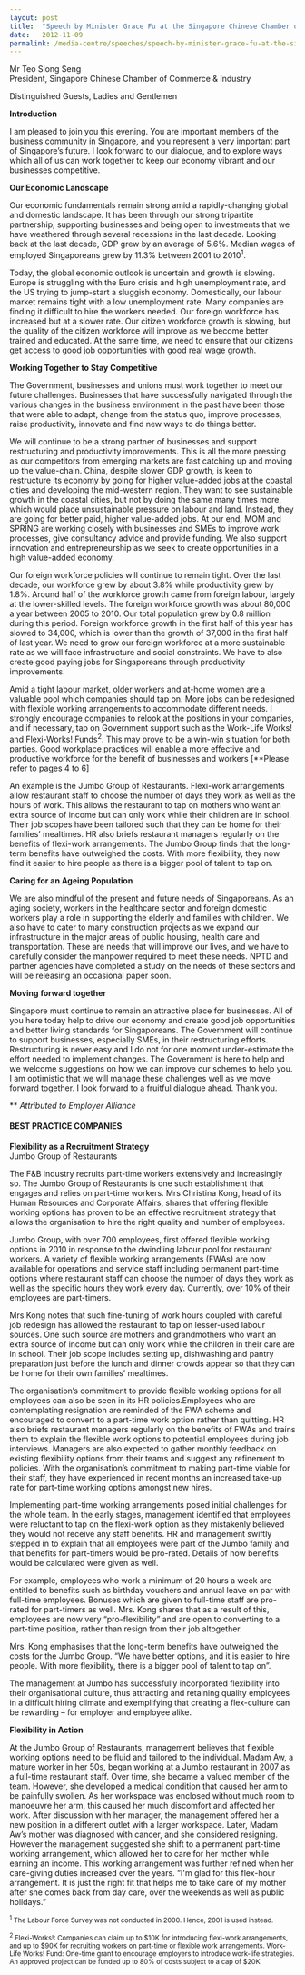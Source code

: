 ```yaml
---
layout: post
title:  "Speech by Minister Grace Fu at the Singapore Chinese Chamber of Commerce & Industry Dialogue"
date:   2012-11-09
permalink: /media-centre/speeches/speech-by-minister-grace-fu-at-the-singapore-chinese-chamber-of-commerce-industry-dialogue/
---
```


Mr Teo Siong Seng  
President, Singapore Chinese Chamber of Commerce & Industry  

Distinguished Guests, Ladies and Gentlemen  

**Introduction**

I am pleased to join you this evening. You are important members of the business community in Singapore, and you represent a very important part of Singapore’s future. I look forward to our dialogue, and to explore ways which all of us can work together to keep our economy vibrant and our businesses competitive.

**Our Economic Landscape**

Our economic fundamentals remain strong amid a rapidly-changing global and domestic landscape. It has been through our strong tripartite partnership, supporting businesses and being open to investments that we have weathered through several recessions in the last decade. Looking back at the last decade, GDP grew by an average of 5.6%. Median wages of employed Singaporeans grew by 11.3% between 2001 to 2010<sup>1</sup>.

Today, the global economic outlook is uncertain and growth is slowing. Europe is struggling with the Euro crisis and high unemployment rate, and the US trying to jump-start a sluggish economy. Domestically, our labour market remains tight with a low unemployment rate. Many companies are finding it difficult to hire the workers needed. Our foreign workforce has increased but at a slower rate. Our citizen workforce growth is slowing, but the quality of the citizen workforce will improve as we become better trained and educated. At the same time, we need to ensure that our citizens get access to good job opportunities with good real wage growth.

**Working Together to Stay Competitive**

The Government, businesses and unions must work together to meet our future challenges. Businesses that have successfully navigated through the various changes in the business environment in the past have been those that were able to adapt, change from the status quo, improve processes, raise productivity, innovate and find new ways to do things better.

We will continue to be a strong partner of businesses and support restructuring and productivity improvements. This is all the more pressing as our competitors from emerging markets are fast catching up and moving up the value-chain. China, despite slower GDP growth, is keen to restructure its economy by going for higher value-added jobs at the coastal cities and developing the mid-western region. They want to see sustainable growth in the coastal cities, but not by doing the same many times more, which would place unsustainable pressure on labour and land. Instead, they are going for better paid, higher value-added jobs. At our end, MOM and SPRING are working closely with businesses and SMEs to improve work processes, give consultancy advice and provide funding. We also support innovation and entrepreneurship as we seek to create opportunities in a high value-added economy.

Our foreign workforce policies will continue to remain tight. Over the last decade, our workforce grew by about 3.8% while productivity grew by 1.8%. Around half of the workforce growth came from foreign labour, largely at the lower-skilled levels. The foreign workforce growth was about 80,000 a year between 2005 to 2010. Our total population grew by 0.8 million during this period. Foreign workforce growth in the first half of this year has slowed to 34,000, which is lower than the growth of 37,000 in the first half of last year. We need to grow our foreign workforce at a more sustainable rate as we will face infrastructure and social constraints. We have to also create good paying jobs for Singaporeans through productivity improvements.

Amid a tight labour market, older workers and at-home women are a valuable pool which companies should tap on. More jobs can be redesigned with flexible working arrangements to accommodate different needs. I strongly encourage companies to relook at the positions in your companies, and if necessary, tap on Government support such as the Work-Life Works! and Flexi-Works! Funds<sup>2</sup>. This may prove to be a win-win situation for both parties. Good workplace practices will enable a more effective and productive workforce for the benefit of businesses and workers [**Please refer to pages 4 to 6]

An example is the Jumbo Group of Restaurants. Flexi-work arrangements allow restaurant staff to choose the number of days they work as well as the hours of work. This allows the restaurant to tap on mothers who want an extra source of income but can only work while their children are in school. Their job scopes have been tailored such that they can be home for their families’ mealtimes. HR also briefs restaurant managers regularly on the benefits of flexi-work arrangements. The Jumbo Group finds that the long-term benefits have outweighed the costs. With more flexibility, they now find it easier to hire people as there is a bigger pool of talent to tap on.

**Caring for an Ageing Population**

We are also mindful of the present and future needs of Singaporeans. As an aging society, workers in the healthcare sector and foreign domestic workers play a role in supporting the elderly and families with children. We also have to cater to many construction projects as we expand our infrastructure in the major areas of public housing, health care and transportation. These are needs that will improve our lives, and we have to carefully consider the manpower required to meet these needs. NPTD and partner agencies have completed a study on the needs of these sectors and will be releasing an occasional paper soon.

**Moving forward together**

Singapore must continue to remain an attractive place for businesses. All of you here today help to drive our economy and create good job opportunities and better living standards for Singaporeans. The Government will continue to support businesses, especially SMEs, in their restructuring efforts. Restructuring is never easy and I do not for one moment under-estimate the effort needed to implement changes. The Government is here to help and we welcome suggestions on how we can improve our schemes to help you. I am optimistic that we will manage these challenges well as we move forward together. I look forward to a fruitful dialogue ahead. Thank you.

** _Attributed to Employer Alliance_

#### BEST PRACTICE COMPANIES

**Flexibility as a Recruitment Strategy**  
Jumbo Group of Restaurants  

The F&B industry recruits part-time workers extensively and increasingly so. The Jumbo Group of Restaurants is one such establishment that engages and relies on part-time workers. Mrs Christina Kong, head of its Human Resources and Corporate Affairs, shares that offering flexible working options has proven to be an effective recruitment strategy that allows the organisation to hire the right quality and number of employees.

Jumbo Group, with over 700 employees, first offered flexible working options in 2010 in response to the dwindling labour pool for restaurant workers. A variety of flexible working arrangements (FWAs) are now available for operations and service staff including permanent part-time options where restaurant staff can choose the number of days they work as well as the specific hours they work every day. Currently, over 10% of their employees are part-timers.

Mrs Kong notes that such fine-tuning of work hours coupled with careful job redesign has allowed the restaurant to tap on lesser-used labour sources. One such source are mothers and grandmothers who want an extra source of income but can only work while the children in their care are in school. Their job scope includes setting up, dishwashing and pantry preparation just before the lunch and dinner crowds appear so that they can be home for their own families’ mealtimes.

The organisation’s commitment to provide flexible working options for all employees can also be seen in its HR policies.Employees who are contemplating resignation are reminded of the FWA scheme and encouraged to convert to a part-time work option rather than quitting. HR also briefs restaurant managers regularly on the benefits of FWAs and trains them to explain the flexible work options to potential employees during job interviews. Managers are also expected to gather monthly feedback on existing flexibility options from their teams and suggest any refinement to policies. With the organisation’s commitment to making part-time viable for their staff, they have experienced in recent months an increased take-up rate for part-time working options amongst new hires.

Implementing part-time working arrangements posed initial challenges for the whole team. In the early stages, management identified that employees were reluctant to tap on the flexi-work option as they mistakenly believed they would not receive any staff benefits. HR and management swiftly stepped in to explain that all employees were part of the Jumbo family and that benefits for part-timers would be pro-rated. Details of how benefits would be calculated were given as well.

For example, employees who work a minimum of 20 hours a week are entitled to benefits such as birthday vouchers and annual leave on par with full-time employees. Bonuses which are given to full-time staff are pro-rated for part-timers as well. Mrs. Kong shares that as a result of this, employees are now very “pro-flexibility” and are open to converting to a part-time position, rather than resign from their job altogether.

Mrs. Kong emphasises that the long-term benefits have outweighed the costs for the Jumbo Group. “We have better options, and it is easier to hire people. With more flexibility, there is a bigger pool of talent to tap on”.

The management at Jumbo has successfully incorporated flexibility into their organisational culture, thus attracting and retaining quality employees in a difficult hiring climate and exemplifying that creating a flex-culture can be rewarding – for employer and employee alike.

**Flexibility in Action**

At the Jumbo Group of Restaurants, management believes that flexible working options need to be fluid and tailored to the individual. Madam Aw, a mature worker in her 50s, began working at a Jumbo restaurant in 2007 as a full-time restaurant staff. Over time, she became a valued member of the team. However, she developed a medical condition that caused her arm to be painfully swollen. As her workspace was enclosed without much room to manoeuvre her arm, this caused her much discomfort and affected her work. After discussion with her manager, the management offered her a new position in a different outlet with a larger workspace. Later, Madam Aw’s mother was diagnosed with cancer, and she considered resigning. However the management suggested she shift to a permanent part-time working arrangement, which allowed her to care for her mother while earning an income. This working arrangement was further refined when her care-giving duties increased over the years. “I'm glad for this flex-hour arrangement. It is just the right fit that helps me to take care of my mother after she comes back from day care, over the weekends as well as public holidays.”

<sub><sup>1</sup> The Labour Force Survey was not conducted in 2000. Hence, 2001 is used instead.</sub>

<sub><sup>2</sup> Flexi-Works!: Companies can claim up to $10K for introducing flexi-work arrangements, and up to $90K for recruiting workers on part-time or flexible work arrangements. Work-Life Works! Fund: One-time grant to encourage employers to introduce work-life strategies. An approved project can be funded up to 80% of costs subjext to a cap of $20K.</sub>


